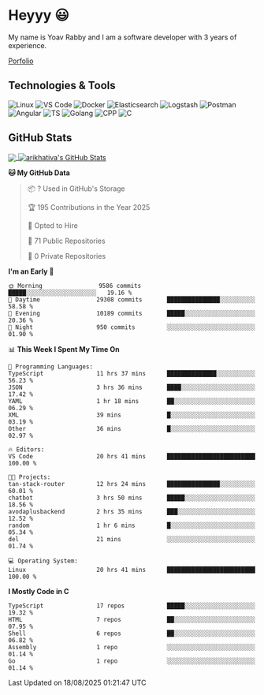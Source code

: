 
# Heyyy 😃
My name is Yoav Rabby and I am a software developer with 3 years of experience.

<a href="https://yoavrabby.com">
  Porfolio
</a>

## Technologies & Tools
![Linux](https://img.shields.io/badge/Linux-FCC624?style=flat&logo=linux&logoColor=black)
![VS Code](https://img.shields.io/badge/-VS%20Code-007ACC?style=flat-square&logo=visual-studio-code)
![Docker](https://img.shields.io/badge/Docker-E9F8FF?style=flat-square&logo=Docker)
![Elasticsearch](https://img.shields.io/badge/Elasticsearch-F8FDC5?style=flat-square&logo=elasticsearch&logoColor=lightblue)
![Logstash](https://img.shields.io/badge/Logstash-F8FDC5?style=flat-square&logo=logstash&logoColor=orange)
![Postman](https://img.shields.io/badge/Postman-F6BB43?style=flat-square&logo=Postman&logoColor=white)
![Angular](https://img.shields.io/badge/Angular-red?style=flat-square&logo=angular)
![TS](https://shields.io/badge/TypeScript-3178C6?logo=TypeScript&logoColor=FFF&style=flat-square)
![Golang](https://img.shields.io/badge/Golang-CBFBFD?style=flat-square&logo=go)
![CPP](https://img.shields.io/badge/C++-00599C?style=flat-square&logo=C%2B%2B&logoColor=white)
![C](https://img.shields.io/badge/C-F0F8FF?style=flat-square&logo=C)

## GitHub Stats
<a href="https://github.com/arikhativa/arikhativa">
  <img align="center" src="https://github-readme-stats.vercel.app/api/top-langs/?username=arikhativa&hide=java,html,tex&title_color=ffffff&text_color=c9cacc&icon_color=2bbc8a&bg_color=1d1f21&langs_count=3" />
</a>
<a href="https://github.com/arikhativa/arikhativa">
  <img align="center" src="https://github-readme-stats.vercel.app/api?username=arikhativa&show_icons=true&line_height=27&count_private=true&title_color=ffffff&text_color=c9cacc&icon_color=2bbc8a&bg_color=1d1f21" alt="arikhativa's GitHub Stats" />
</a>

<!--START_SECTION:waka-->
**🐱 My GitHub Data** 

> 📦 ? Used in GitHub's Storage 
 > 
> 🏆 195 Contributions in the Year 2025
 > 
> 💼 Opted to Hire
 > 
> 📜 71 Public Repositories 
 > 
> 🔑 0 Private Repositories 
 > 
**I'm an Early 🐤** 

```text
🌞 Morning                9586 commits        █████░░░░░░░░░░░░░░░░░░░░   19.16 % 
🌆 Daytime                29308 commits       ███████████████░░░░░░░░░░   58.58 % 
🌃 Evening                10189 commits       █████░░░░░░░░░░░░░░░░░░░░   20.36 % 
🌙 Night                  950 commits         ░░░░░░░░░░░░░░░░░░░░░░░░░   01.90 % 
```


📊 **This Week I Spent My Time On** 

```text
💬 Programming Languages: 
TypeScript               11 hrs 37 mins      ██████████████░░░░░░░░░░░   56.23 % 
JSON                     3 hrs 36 mins       ████░░░░░░░░░░░░░░░░░░░░░   17.42 % 
YAML                     1 hr 18 mins        ██░░░░░░░░░░░░░░░░░░░░░░░   06.29 % 
XML                      39 mins             █░░░░░░░░░░░░░░░░░░░░░░░░   03.19 % 
Other                    36 mins             █░░░░░░░░░░░░░░░░░░░░░░░░   02.97 % 

🔥 Editors: 
VS Code                  20 hrs 41 mins      █████████████████████████   100.00 % 

🐱‍💻 Projects: 
tan-stack-router         12 hrs 24 mins      ███████████████░░░░░░░░░░   60.01 % 
chatbot                  3 hrs 50 mins       █████░░░░░░░░░░░░░░░░░░░░   18.56 % 
avodaplusbackend         2 hrs 35 mins       ███░░░░░░░░░░░░░░░░░░░░░░   12.52 % 
random                   1 hr 6 mins         █░░░░░░░░░░░░░░░░░░░░░░░░   05.34 % 
del                      21 mins             ░░░░░░░░░░░░░░░░░░░░░░░░░   01.74 % 

💻 Operating System: 
Linux                    20 hrs 41 mins      █████████████████████████   100.00 % 
```

**I Mostly Code in C** 

```text
TypeScript               17 repos            █████░░░░░░░░░░░░░░░░░░░░   19.32 % 
HTML                     7 repos             ██░░░░░░░░░░░░░░░░░░░░░░░   07.95 % 
Shell                    6 repos             ██░░░░░░░░░░░░░░░░░░░░░░░   06.82 % 
Assembly                 1 repo              ░░░░░░░░░░░░░░░░░░░░░░░░░   01.14 % 
Go                       1 repo              ░░░░░░░░░░░░░░░░░░░░░░░░░   01.14 % 
```




 Last Updated on 18/08/2025 01:21:47 UTC
<!--END_SECTION:waka-->
